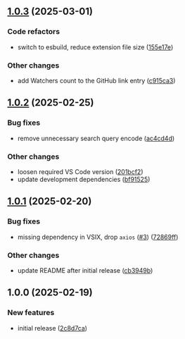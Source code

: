 ## [1.0.3](https://github.com/react-native-community/vscode-react-native-directory/compare/1.0.2...1.0.3) (2025-03-01)

### Code refactors

* switch to esbuild, reduce extension file size ([155e17e](https://github.com/react-native-community/vscode-react-native-directory/commit/155e17e33af0acbaeff0a0a741c00dd32d697d35))

### Other changes

* add Watchers count to the GitHub link entry ([c915ca3](https://github.com/react-native-community/vscode-react-native-directory/commit/c915ca3c409d3e233708b8d79d6bb897da8da778))

## [1.0.2](https://github.com/react-native-community/vscode-react-native-directory/compare/1.0.1...1.0.2) (2025-02-25)

### Bug fixes

* remove unnecessary search query encode ([ac4cd4d](https://github.com/react-native-community/vscode-react-native-directory/commit/ac4cd4dc25fa2bd043e106561bf05bb3c918e8ad))

### Other changes

* loosen required VS Code version ([201bcf2](https://github.com/react-native-community/vscode-react-native-directory/commit/201bcf2bc06a39f946c782b4fcdcddb15a6b089f))
* update development dependencies ([bf91525](https://github.com/react-native-community/vscode-react-native-directory/commit/bf915255d23e7469e329b1742e2b1fd48620c302))

## [1.0.1](https://github.com/react-native-community/vscode-react-native-directory/compare/1.0.0...1.0.1) (2025-02-20)

### Bug fixes

* missing dependency in VSIX, drop `axios` ([#3](https://github.com/react-native-community/vscode-react-native-directory/issues/3)) ([72869ff](https://github.com/react-native-community/vscode-react-native-directory/commit/72869ff68f82c570ba1715002a674cd5c3acba07))

### Other changes

* update README after initial release ([cb3949b](https://github.com/react-native-community/vscode-react-native-directory/commit/cb3949b9a2254fbe6c80adce6275aeb1911a5fd2))

## 1.0.0 (2025-02-19)

### New features

* initial release ([2c8d7ca](https://github.com/react-native-community/vscode-react-native-directory/commit/2c8d7ca0ac928a5baa2a1ee274af4851a8d29738))
